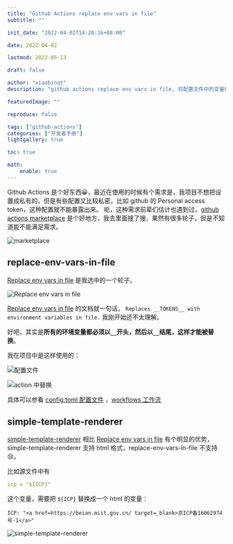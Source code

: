 ```yaml
---
title: "Github Actions replace env vars in file"
subtitle: ""

init_date: "2022-04-02T14:20:16+08:00"

date: 2022-04-02

lastmod: 2022-05-13

draft: false

author: "xiaobinqt"
description: "github actions replace env vars in file, 将配置文件中的变量替换为环境变量,github actions,github actions 替换配置文件"

featuredImage: ""

reproduce: false

tags: ["github-actions"]
categories: ["开发者手册"]
lightgallery: true

toc: true

math:
    enable: true
---
```


Github Actions 是个好东西:grinning:，最近在使用的时候有个需求是，我项目不想把设置成私有的，但是有些配置又比较私密，比如 github 的 Personal access token，这种配置就不能暴露出来。
呃，这种需求前辈们估计也遇到过，[github actions marketplace](https://github.com/marketplace?type=actions)
是个好地方，我去里面搜了搜，果然有很多轮子，但是不知道能不能满足需求。

![marketplace](https://cdn.xiaobinqt.cn/xiaobinqt.io/20220402/cf7d693259714fda8798eb7b9eaaff1c.png?imageView2/0/q/75|watermark/2/text/eGlhb2JpbnF0/font/dmlqYXlh/fontsize/1000/fill/IzVDNUI1Qg==/dissolve/52/gravity/SouthEast/dx/15/dy/15 'marketplace')

## replace-env-vars-in-file

[Replace env vars in file](https://github.com/marketplace/actions/replace-env-vars-in-file) 是我选中的一个轮子。

[//]: # (## 使用)

![Replace env vars in file](https://cdn.xiaobinqt.cn/xiaobinqt.io/20220402/436e6e8bd1b441da9f8861f5cb096ac0.png?imageView2/0/q/75|watermark/2/text/eGlhb2JpbnF0/font/dmlqYXlh/fontsize/1000/fill/IzVDNUI1Qg==/dissolve/52/gravity/SouthEast/dx/15/dy/15 'Replace env vars in file')

[Replace env vars in file](https://github.com/marketplace/actions/replace-env-vars-in-file) 的文档就一句话，
`Replaces __TOKENS__ with environment variables in file.`
我刚开始还不太理解。

好吧，其实是**所有的环境变量都必须以`__`开头，然后以`__`结尾，这样才能被替换**。

我在项目中是这样使用的：

![配置文件](https://cdn.xiaobinqt.cn/xiaobinqt.io/20220421/78223a9a71cb4b39bf09daf1f36d3167.png?imageView2/0/q/75|watermark/2/text/eGlhb2JpbnF0/font/dmlqYXlh/fontsize/1000/fill/IzVDNUI1Qg==/dissolve/52/gravity/SouthEast/dx/15/dy/15 '配置文件')

![action 中替换](https://cdn.xiaobinqt.cn/xiaobinqt.io/20220421/4d886ce9639043da9bf7794908404277.png?imageView2/0/q/75|watermark/2/text/eGlhb2JpbnF0/font/dmlqYXlh/fontsize/1000/fill/IzVDNUI1Qg==/dissolve/52/gravity/SouthEast/dx/15/dy/15 'action 中替换')

具体可以参看 [config.toml 配置文件](https://github.com/xiaobinqt/xiaobinqt.github.io/blob/23f0767e6b77f46c70edbf50e6822e5eebd85622/config.toml#L495)
，[workflows
工作流](https://github.com/xiaobinqt/xiaobinqt.github.io/blob/23f0767e6b77f46c70edbf50e6822e5eebd85622/.github/workflows/ci.yml#L18)

## simple-template-renderer

[simple-template-renderer](https://github.com/marketplace/actions/simple-template-renderer)
相比 [Replace env vars in file](https://github.com/marketplace/actions/replace-env-vars-in-file)
有个明显的优势，simple-template-renderer 支持 html 格式，replace-env-vars-in-file 不支持:cry:。

比如源文件中有

```yaml
icp = "${ICP}"
```

这个变量，需要把 `${ICP}` 替换成一个 html 的变量：

```shell
ICP: "<a href=https://beian.miit.gov.cn/ target=_blank>京ICP备16062974号-1</a>"
```

![simple-template-renderer](https://cdn.xiaobinqt.cn/xiaobinqt.io/20220513/296318e8d2664cc3bb920f1c9406ed4a.png?imageView2/0/q/75|watermark/2/text/eGlhb2JpbnF0/font/dmlqYXlh/fontsize/1000/fill/IzVDNUI1Qg==/dissolve/52/gravity/SouthEast/dx/15/dy/15 'simple-template-renderer')




